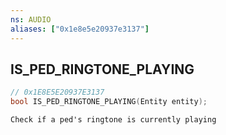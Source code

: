 ```yaml
---
ns: AUDIO
aliases: ["0x1e8e5e20937e3137"]
---
```

## IS_PED_RINGTONE_PLAYING

```c
// 0x1E8E5E20937E3137
bool IS_PED_RINGTONE_PLAYING(Entity entity);
```

```
Check if a ped's ringtone is currently playing
```
